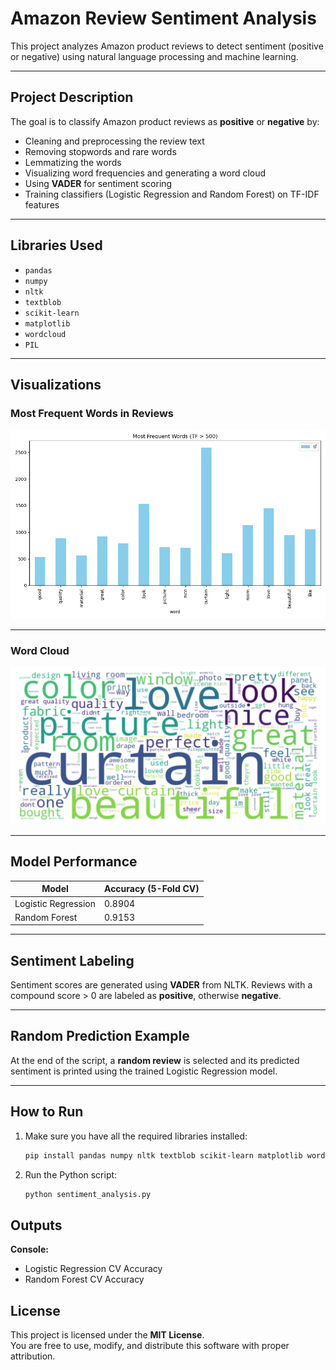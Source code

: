 #  Amazon Review Sentiment Analysis

This project analyzes Amazon product reviews to detect sentiment (positive or negative) using natural language processing and machine learning.

---

##  Project Description

The goal is to classify Amazon product reviews as **positive** or **negative** by:

- Cleaning and preprocessing the review text
- Removing stopwords and rare words
- Lemmatizing the words
- Visualizing word frequencies and generating a word cloud
- Using **VADER** for sentiment scoring
- Training classifiers (Logistic Regression and Random Forest) on TF-IDF features

---

##  Libraries Used

- `pandas`
- `numpy`
- `nltk`
- `textblob`
- `scikit-learn`
- `matplotlib`
- `wordcloud`
- `PIL`

---

##  Visualizations

###  Most Frequent Words in Reviews

![Frequent Words](images/frequent_words.png)

---

###  Word Cloud

![Word Cloud](images/wordcloud.png)

---

##  Model Performance

| Model               | Accuracy (5-Fold CV) |
|--------------------|----------------------|
| Logistic Regression| 0.8904   |
| Random Forest      | 0.9153     |


---

##  Sentiment Labeling

Sentiment scores are generated using **VADER** from NLTK. Reviews with a compound score > 0 are labeled as **positive**, otherwise **negative**.

---

##  Random Prediction Example

At the end of the script, a **random review** is selected and its predicted sentiment is printed using the trained Logistic Regression model.

---

##  How to Run

1. Make sure you have all the required libraries installed:
   ```bash
   pip install pandas numpy nltk textblob scikit-learn matplotlib wordcloud pillow
   ```
2. Run the Python script:
   ```bash
   python sentiment_analysis.py
   ```
##  Outputs

**Console:**

- Logistic Regression CV Accuracy  
- Random Forest CV Accuracy 
  

 ##  License

This project is licensed under the **MIT License**.  
You are free to use, modify, and distribute this software with proper attribution.
